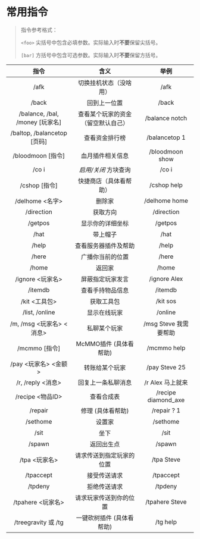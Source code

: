 # 常用指令

> 指令参考格式：
> 
> `<foo>` 尖括号中包含必填参数。实际输入时**不要**保留尖括号。
> 
> `[bar]` 方括号中包含可选参数。实际输入时**不要**保留方括号。

|指令|含义|举例|
|:-:|:-:|:-:|
|/afk|切换挂机状态（没啥用）|/afk|
|/back|回到上一位置|/back|
|/balance, /bal, /money [玩家名]|查看某个玩家的资金（留空默认自己）|/balance notch|
|/baltop, /balancetop [页码]|查看资金排行榜|/balancetop 1|
|/bloodmoon [指令]|血月插件相关信息|/bloodmoon show|
|/co i|*启用/关闭* 方块查询|/co i|
|/cshop [指令]|快捷商店（具体看帮助）|/cshop help|
|/delhome <名字>|删除家|/delhome home|
|/direction|获取方向|/direction|
|/getpos|显示你的详细坐标|/getpos|
|/hat|带上帽子|/hat|
|/help|查看服务器插件及帮助|/help|
|/here|广播你当前的位置|/here|
|/home|返回家|/home|
|/ignore <玩家名>|屏蔽指定玩家发言|/ignore Alex|
|/itemdb|查看手持物品信息|/itemdb|
|/kit <工具包>|获取工具包|/kit sos|
|/list, /online|显示在线玩家|/online|
|/m, /msg <玩家名> <消息>|私聊某个玩家|/msg Steve 我需要帮助|
|/mcmmo [指令]|McMMO插件 (具体看帮助)|/mcmmo help|
|/pay <玩家名> <金额>|转账给某个玩家|/pay Steve 25|
|/r, /reply <消息>|回复上一条私聊消息|/r Alex 马上就来|
|/recipe <物品ID>|查看合成表|/recipe diamond_axe|
|/repair|修理 (具体看帮助)|/repair ? 1|
|/sethome|设置家|/sethome|
|/sit|坐下|/sit|
|/spawn|返回出生点|/spawn|
|/tpa <玩家名>|请求传送到指定玩家的位置|/tpa Steve|
|/tpaccept|接受传送请求|/tpaccept|
|/tpdeny|拒绝传送请求|/tpdeny|
|/tpahere <玩家名>|请求玩家传送到你的位置|/tpahere Steve|
|/treegravity 或 /tg|一键砍树插件 (具体看帮助)|/tg help|
